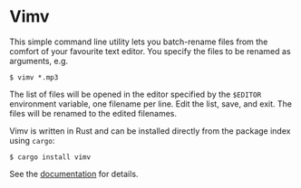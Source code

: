 # Vimv

This simple command line utility lets you batch-rename files from the comfort of your favourite text editor. You specify the files to be renamed as arguments, e.g.

    $ vimv *.mp3

The list of files will be opened in the editor specified by the `$EDITOR` environment variable, one filename per line. Edit the list, save, and exit. The files will be renamed to the edited filenames.

Vimv is written in Rust and can be installed directly from the package index using `cargo`:

    $ cargo install vimv

See the [documentation](http://www.dmulholl.com/dev/vimv.html) for details.
